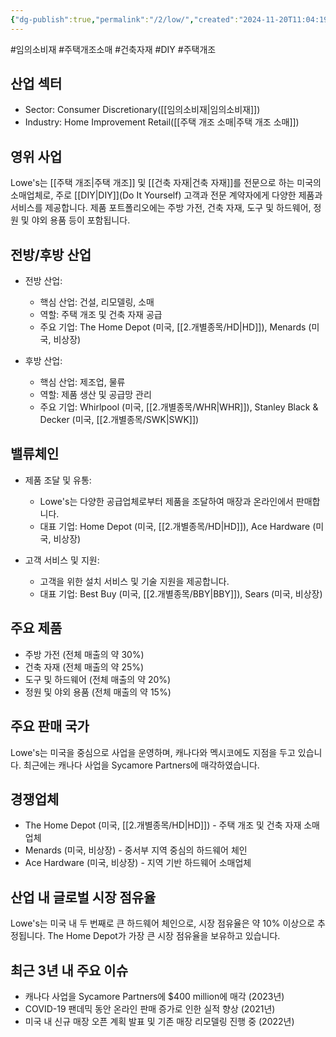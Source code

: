 ```yaml
---
{"dg-publish":true,"permalink":"/2/low/","created":"2024-11-20T11:04:19.627+09:00","updated":"2025-06-03T20:05:59.933+09:00"}
---
```


#임의소비재 #주택개조소매 #건축자재 #DIY #주택개조

## 산업 섹터

- Sector: Consumer Discretionary([[임의소비재\|임의소비재]])
- Industry: Home Improvement Retail([[주택 개조 소매\|주택 개조 소매]])

## 영위 사업

Lowe's는 [[주택 개조\|주택 개조]] 및 [[건축 자재\|건축 자재]]를 전문으로 하는 미국의 소매업체로, 주로 [[DIY\|DIY]](Do It Yourself) 고객과 전문 계약자에게 다양한 제품과 서비스를 제공합니다. 제품 포트폴리오에는 주방 가전, 건축 자재, 도구 및 하드웨어, 정원 및 야외 용품 등이 포함됩니다.

## 전방/후방 산업

- 전방 산업:
    
    - 핵심 산업: 건설, 리모델링, 소매
    - 역할: 주택 개조 및 건축 자재 공급
    - 주요 기업: The Home Depot (미국, [[2.개별종목/HD\|HD]]), Menards (미국, 비상장)
- 후방 산업:
    
    - 핵심 산업: 제조업, 물류
    - 역할: 제품 생산 및 공급망 관리
    - 주요 기업: Whirlpool (미국, [[2.개별종목/WHR\|WHR]]), Stanley Black & Decker (미국, [[2.개별종목/SWK\|SWK]])

## 밸류체인

- 제품 조달 및 유통:
    
    - Lowe's는 다양한 공급업체로부터 제품을 조달하여 매장과 온라인에서 판매합니다.
    - 대표 기업: Home Depot (미국, [[2.개별종목/HD\|HD]]), Ace Hardware (미국, 비상장)
    
- 고객 서비스 및 지원:
    
    - 고객을 위한 설치 서비스 및 기술 지원을 제공합니다.
    - 대표 기업: Best Buy (미국, [[2.개별종목/BBY\|BBY]]), Sears (미국, 비상장)
    

## 주요 제품

- 주방 가전 (전체 매출의 약 30%)
- 건축 자재 (전체 매출의 약 25%)
- 도구 및 하드웨어 (전체 매출의 약 20%)
- 정원 및 야외 용품 (전체 매출의 약 15%)

## 주요 판매 국가

Lowe's는 미국을 중심으로 사업을 운영하며, 캐나다와 멕시코에도 지점을 두고 있습니다. 최근에는 캐나다 사업을 Sycamore Partners에 매각하였습니다.

## 경쟁업체

- The Home Depot (미국, [[2.개별종목/HD\|HD]]) - 주택 개조 및 건축 자재 소매업체
- Menards (미국, 비상장) - 중서부 지역 중심의 하드웨어 체인
- Ace Hardware (미국, 비상장) - 지역 기반 하드웨어 소매업체

## 산업 내 글로벌 시장 점유율

Lowe's는 미국 내 두 번째로 큰 하드웨어 체인으로, 시장 점유율은 약 10% 이상으로 추정됩니다. The Home Depot가 가장 큰 시장 점유율을 보유하고 있습니다.

## 최근 3년 내 주요 이슈

- 캐나다 사업을 Sycamore Partners에 $400 million에 매각 (2023년)
- COVID-19 팬데믹 동안 온라인 판매 증가로 인한 실적 향상 (2021년)
- 미국 내 신규 매장 오픈 계획 발표 및 기존 매장 리모델링 진행 중 (2022년)